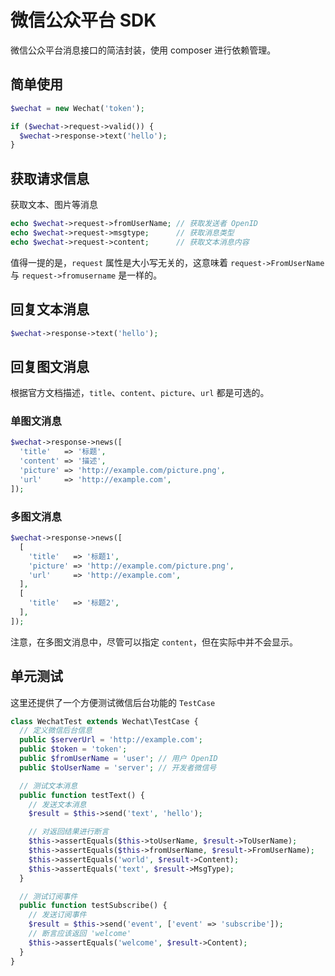 微信公众平台 SDK
==============
微信公众平台消息接口的简洁封装，使用 composer 进行依赖管理。

简单使用
-------

```php
$wechat = new Wechat('token');

if ($wechat->request->valid()) {
  $wechat->response->text('hello');
}
```

获取请求信息
----------
获取文本、图片等消息

```php
echo $wechat->request->fromUserName; // 获取发送者 OpenID
echo $wechat->request->msgtype;      // 获取消息类型
echo $wechat->request->content;      // 获取文本消息内容
```

值得一提的是，`request` 属性是大小写无关的，这意味着 `request->FromUserName` 与 `request->fromusername` 是一样的。

回复文本消息
----------

```php
$wechat->response->text('hello');
```

回复图文消息
----------
根据官方文档描述，`title`、`content`、`picture`、`url` 都是可选的。

### 单图文消息

```php
$wechat->response->news([
  'title'   => '标题',
  'content' => '描述',
  'picture' => 'http://example.com/picture.png',
  'url'     => 'http://example.com',
]);
```

### 多图文消息

```php
$wechat->response->news([
  [
    'title'   => '标题1',
    'picture' => 'http://example.com/picture.png',
    'url'     => 'http://example.com',
  ],
  [
    'title'   => '标题2',
  ],
]);
```

注意，在多图文消息中，尽管可以指定 `content`，但在实际中并不会显示。

单元测试
-------
这里还提供了一个方便测试微信后台功能的 `TestCase`

```php
class WechatTest extends Wechat\TestCase {
  // 定义微信后台信息
  public $serverUrl = 'http://example.com';
  public $token = 'token';
  public $fromUserName = 'user'; // 用户 OpenID
  public $toUserName = 'server'; // 开发者微信号

  // 测试文本消息
  public function testText() {
    // 发送文本消息
    $result = $this->send('text', 'hello');

    // 对返回结果进行断言
    $this->assertEquals($this->toUserName, $result->ToUserName);
    $this->assertEquals($this->fromUserName, $result->FromUserName);
    $this->assertEquals('world', $result->Content);
    $this->assertEquals('text', $result->MsgType);
  }

  // 测试订阅事件
  public function testSubscribe() {
    // 发送订阅事件
    $result = $this->send('event', ['event' => 'subscribe']);
    // 断言应该返回 'welcome'
    $this->assertEquals('welcome', $result->Content);
  }
}
```
